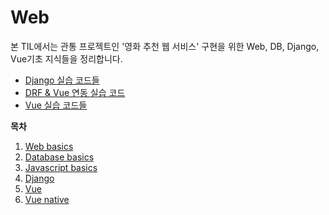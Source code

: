 # Web

본 TIL에서는 관통 프로젝트인 '영화 추천 웹 서비스' 구현을 위한 Web, DB, Django, Vue기초 지식들을 정리합니다.

- [Django 실습 코드들](https://github.com/Kuhnhee/django_practice)
- [DRF & Vue 연동 실습 코드](https://github.com/Kuhnhee/drf_and_vue_practice)
- [Vue 실습 코드들](https://github.com/Kuhnhee/vue_practice)



**목차**

1. [Web basics](https://github.com/Kuhnhee/TIL/tree/master/web/1.Web%20basics)
2. [Database basics](https://github.com/Kuhnhee/TIL/tree/master/web/2.Database%20basics)
3. [Javascript basics](https://github.com/Kuhnhee/TIL/tree/master/web/3.Javascript%20basics)
4. [Django](https://github.com/Kuhnhee/TIL/tree/master/web/4.Django)
5. [Vue](https://github.com/Kuhnhee/TIL/tree/master/web/5.Vue)
6. [Vue native](https://github.com/Kuhnhee/TIL/tree/master/web/6.Vue%20native)